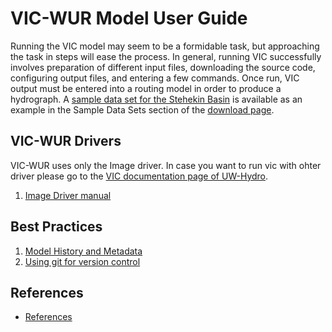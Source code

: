 # VIC-WUR Model User Guide

Running the VIC model may seem to be a formidable task, but approaching the task in steps will ease the process. In general, running VIC successfully involves preparation of different input files, downloading the source code, configuring output files, and entering a few commands. Once run, VIC output must be entered into a routing model in order to produce a hydrograph. A [sample data set for the Stehekin Basin](https://github.com/UW-Hydro/VIC_sample_data) is available as an example in the Sample Data Sets section of the [download page](../Datasets/Datasets.md).

## VIC-WUR Drivers

VIC-WUR uses only the Image driver. In case you want to run vic with ohter driver please go to the [VIC documentation page of UW-Hydro](http://vic.readthedocs.io/).


1.  [Image Driver manual](./Drivers/Image/ImageDriver.md)

## Best Practices

1.  [Model History and Metadata](best_practices.md)
2.  [Using git for version control](../Development/working-with-git.md)

## References

 - [References](References.md)
